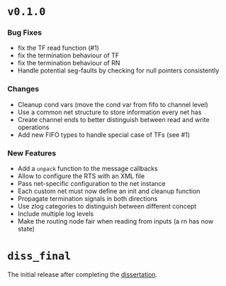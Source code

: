 # `v0.1.0`

### Bug Fixes
 - fix the TF read function (#1)
 - fix the termination behaviour of TF
 - fix the termination behaviour of RN
 - Handle potential seg-faults by checking for null pointers consistently

### Changes
 - Cleanup cond vars (move the cond var from fifo to channel level)
 - Use a common net structure to store information every net has
 - Create channel ends to better distinguish between read and write operations
 - Add new FIFO types to handle special case of TFs (see #1)

### New Features
 - Add a `unpack` function to the message callbacks
 - Allow to configure the RTS with an XML file
 - Pass net-specific configuration to the net instance
 - Each custom net must now define an init and cleanup function
 - Propagate termination signals in both directions
 - Use zlog categories to distinguish between different concept
 - Include multiple log levels
 - Make the routing node fair when reading from inputs (a rn has now state)

# `diss_final`

The initial release after completing the [dissertation](https://uhra.herts.ac.uk/handle/2299/21094).
